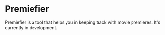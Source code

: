 # Premiefier

Premiefier is a tool that helps you in keeping track with movie premieres. It's currently in development.

